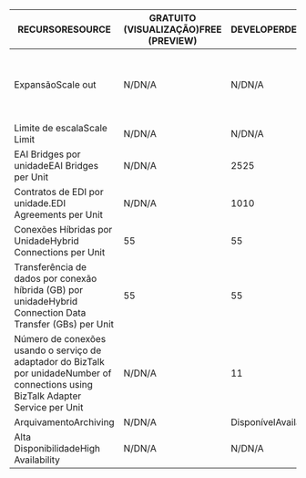 | <span data-ttu-id="cf46c-101">RECURSO</span><span class="sxs-lookup"><span data-stu-id="cf46c-101">RESOURCE</span></span> | <span data-ttu-id="cf46c-102">GRATUITO (VISUALIZAÇÃO)</span><span class="sxs-lookup"><span data-stu-id="cf46c-102">FREE (PREVIEW)</span></span> | <span data-ttu-id="cf46c-103">DEVELOPER</span><span class="sxs-lookup"><span data-stu-id="cf46c-103">DEVELOPER</span></span> | <span data-ttu-id="cf46c-104">BASIC</span><span class="sxs-lookup"><span data-stu-id="cf46c-104">BASIC</span></span> | <span data-ttu-id="cf46c-105">PADRÃO</span><span class="sxs-lookup"><span data-stu-id="cf46c-105">STANDARD</span></span> | <span data-ttu-id="cf46c-106">PREMIUM</span><span class="sxs-lookup"><span data-stu-id="cf46c-106">PREMIUM</span></span> |
| --- | --- | --- | --- | --- | --- |
| <span data-ttu-id="cf46c-107">Expansão</span><span class="sxs-lookup"><span data-stu-id="cf46c-107">Scale out</span></span> |<span data-ttu-id="cf46c-108">N/D</span><span class="sxs-lookup"><span data-stu-id="cf46c-108">N/A</span></span> |<span data-ttu-id="cf46c-109">N/D</span><span class="sxs-lookup"><span data-stu-id="cf46c-109">N/A</span></span> |<span data-ttu-id="cf46c-110">Sim, em incrementos de uma Unidade Basic</span><span class="sxs-lookup"><span data-stu-id="cf46c-110">Yes, in increments of 1 Basic Unit</span></span> |<span data-ttu-id="cf46c-111">Sim, em incrementos de uma Unidade Standard</span><span class="sxs-lookup"><span data-stu-id="cf46c-111">Yes, in increments of 1 Standard Unit</span></span> |<span data-ttu-id="cf46c-112">Sim, em incrementos de uma Unidade Premium</span><span class="sxs-lookup"><span data-stu-id="cf46c-112">Yes, in increments of 1 Premium Unit</span></span> |
| <span data-ttu-id="cf46c-113">Limite de escala</span><span class="sxs-lookup"><span data-stu-id="cf46c-113">Scale Limit</span></span> |<span data-ttu-id="cf46c-114">N/D</span><span class="sxs-lookup"><span data-stu-id="cf46c-114">N/A</span></span> |<span data-ttu-id="cf46c-115">N/D</span><span class="sxs-lookup"><span data-stu-id="cf46c-115">N/A</span></span> |<span data-ttu-id="cf46c-116">Até 8 unidades</span><span class="sxs-lookup"><span data-stu-id="cf46c-116">Up to 8 units</span></span> |<span data-ttu-id="cf46c-117">Até 8 unidades</span><span class="sxs-lookup"><span data-stu-id="cf46c-117">Up to 8 units</span></span> |<span data-ttu-id="cf46c-118">Até 8 unidades</span><span class="sxs-lookup"><span data-stu-id="cf46c-118">Up to 8 units</span></span> |
| <span data-ttu-id="cf46c-119">EAI Bridges por unidade</span><span class="sxs-lookup"><span data-stu-id="cf46c-119">EAI Bridges per Unit</span></span> |<span data-ttu-id="cf46c-120">N/D</span><span class="sxs-lookup"><span data-stu-id="cf46c-120">N/A</span></span> |<span data-ttu-id="cf46c-121">25</span><span class="sxs-lookup"><span data-stu-id="cf46c-121">25</span></span> |<span data-ttu-id="cf46c-122">25</span><span class="sxs-lookup"><span data-stu-id="cf46c-122">25</span></span> |<span data-ttu-id="cf46c-123">125</span><span class="sxs-lookup"><span data-stu-id="cf46c-123">125</span></span> |<span data-ttu-id="cf46c-124">500</span><span class="sxs-lookup"><span data-stu-id="cf46c-124">500</span></span> |
| <span data-ttu-id="cf46c-125">Contratos de EDI por unidade.</span><span class="sxs-lookup"><span data-stu-id="cf46c-125">EDI Agreements per Unit</span></span> |<span data-ttu-id="cf46c-126">N/D</span><span class="sxs-lookup"><span data-stu-id="cf46c-126">N/A</span></span> |<span data-ttu-id="cf46c-127">10</span><span class="sxs-lookup"><span data-stu-id="cf46c-127">10</span></span> |<span data-ttu-id="cf46c-128">50</span><span class="sxs-lookup"><span data-stu-id="cf46c-128">50</span></span> |<span data-ttu-id="cf46c-129">250</span><span class="sxs-lookup"><span data-stu-id="cf46c-129">250</span></span> |<span data-ttu-id="cf46c-130">1000</span><span class="sxs-lookup"><span data-stu-id="cf46c-130">1000</span></span> |
| <span data-ttu-id="cf46c-131">Conexões Híbridas por Unidade</span><span class="sxs-lookup"><span data-stu-id="cf46c-131">Hybrid Connections per Unit</span></span> |<span data-ttu-id="cf46c-132">5</span><span class="sxs-lookup"><span data-stu-id="cf46c-132">5</span></span> |<span data-ttu-id="cf46c-133">5</span><span class="sxs-lookup"><span data-stu-id="cf46c-133">5</span></span> |<span data-ttu-id="cf46c-134">10</span><span class="sxs-lookup"><span data-stu-id="cf46c-134">10</span></span> |<span data-ttu-id="cf46c-135">50</span><span class="sxs-lookup"><span data-stu-id="cf46c-135">50</span></span> |<span data-ttu-id="cf46c-136">100</span><span class="sxs-lookup"><span data-stu-id="cf46c-136">100</span></span> |
| <span data-ttu-id="cf46c-137">Transferência de dados por conexão híbrida (GB) por unidade</span><span class="sxs-lookup"><span data-stu-id="cf46c-137">Hybrid Connection Data Transfer (GBs) per Unit</span></span> |<span data-ttu-id="cf46c-138">5</span><span class="sxs-lookup"><span data-stu-id="cf46c-138">5</span></span> |<span data-ttu-id="cf46c-139">5</span><span class="sxs-lookup"><span data-stu-id="cf46c-139">5</span></span> |<span data-ttu-id="cf46c-140">50</span><span class="sxs-lookup"><span data-stu-id="cf46c-140">50</span></span> |<span data-ttu-id="cf46c-141">250</span><span class="sxs-lookup"><span data-stu-id="cf46c-141">250</span></span> |<span data-ttu-id="cf46c-142">500</span><span class="sxs-lookup"><span data-stu-id="cf46c-142">500</span></span> |
| <span data-ttu-id="cf46c-143">Número de conexões usando o serviço de adaptador do BizTalk por unidade</span><span class="sxs-lookup"><span data-stu-id="cf46c-143">Number of connections using BizTalk Adapter Service per Unit</span></span> |<span data-ttu-id="cf46c-144">N/D</span><span class="sxs-lookup"><span data-stu-id="cf46c-144">N/A</span></span> |<span data-ttu-id="cf46c-145">1</span><span class="sxs-lookup"><span data-stu-id="cf46c-145">1</span></span> |<span data-ttu-id="cf46c-146">2</span><span class="sxs-lookup"><span data-stu-id="cf46c-146">2</span></span> |<span data-ttu-id="cf46c-147">5</span><span class="sxs-lookup"><span data-stu-id="cf46c-147">5</span></span> |<span data-ttu-id="cf46c-148">25</span><span class="sxs-lookup"><span data-stu-id="cf46c-148">25</span></span> |
| <span data-ttu-id="cf46c-149">Arquivamento</span><span class="sxs-lookup"><span data-stu-id="cf46c-149">Archiving</span></span> |<span data-ttu-id="cf46c-150">N/D</span><span class="sxs-lookup"><span data-stu-id="cf46c-150">N/A</span></span> |<span data-ttu-id="cf46c-151">Disponível</span><span class="sxs-lookup"><span data-stu-id="cf46c-151">Available</span></span> |<span data-ttu-id="cf46c-152">N/D</span><span class="sxs-lookup"><span data-stu-id="cf46c-152">N/A</span></span> |<span data-ttu-id="cf46c-153">N/D</span><span class="sxs-lookup"><span data-stu-id="cf46c-153">N/A</span></span> |<span data-ttu-id="cf46c-154">Disponível</span><span class="sxs-lookup"><span data-stu-id="cf46c-154">Available</span></span> |
| <span data-ttu-id="cf46c-155">Alta Disponibilidade</span><span class="sxs-lookup"><span data-stu-id="cf46c-155">High Availability</span></span> |<span data-ttu-id="cf46c-156">N/D</span><span class="sxs-lookup"><span data-stu-id="cf46c-156">N/A</span></span> |<span data-ttu-id="cf46c-157">N/D</span><span class="sxs-lookup"><span data-stu-id="cf46c-157">N/A</span></span> |<span data-ttu-id="cf46c-158">Disponível</span><span class="sxs-lookup"><span data-stu-id="cf46c-158">Available</span></span> |<span data-ttu-id="cf46c-159">Disponível</span><span class="sxs-lookup"><span data-stu-id="cf46c-159">Available</span></span> |<span data-ttu-id="cf46c-160">Disponível</span><span class="sxs-lookup"><span data-stu-id="cf46c-160">Available</span></span> |

